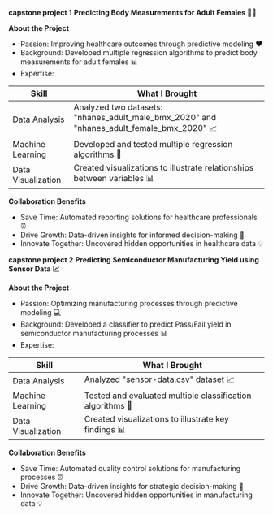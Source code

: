 **capstone project 1**
**Predicting Body Measurements for Adult Females 🏋️‍♀️**


**About the Project**

- Passion: Improving healthcare outcomes through predictive modeling ❤️
- Background: Developed multiple regression algorithms to predict body measurements for adult females 📊
- Expertise:

| Skill | What I Brought |
| --- | --- |
| Data Analysis | Analyzed two datasets: "nhanes_adult_male_bmx_2020" and "nhanes_adult_female_bmx_2020" 📈 |
| Machine Learning | Developed and tested multiple regression algorithms 🤖 |
| Data Visualization | Created visualizations to illustrate relationships between variables 📊 |

**Collaboration Benefits**

- Save Time: Automated reporting solutions for healthcare professionals ⏰
- Drive Growth: Data-driven insights for informed decision-making 🚀
- Innovate Together: Uncovered hidden opportunities in healthcare data 💡


**capstone project 2**
**Predicting Semiconductor Manufacturing Yield using Sensor Data 📈**


**About the Project**

- Passion: Optimizing manufacturing processes through predictive modeling 💻
- Background: Developed a classifier to predict Pass/Fail yield in semiconductor manufacturing processes 📊
- Expertise:

| Skill | What I Brought |
| --- | --- |
| Data Analysis | Analyzed "sensor-data.csv" dataset 📈 |
| Machine Learning | Tested and evaluated multiple classification algorithms 🤖 |
| Data Visualization | Created visualizations to illustrate key findings 📊 |

**Collaboration Benefits**

- Save Time: Automated quality control solutions for manufacturing processes ⏰
- Drive Growth: Data-driven insights for strategic decision-making 🚀
- Innovate Together: Uncovered hidden opportunities in manufacturing data 💡
